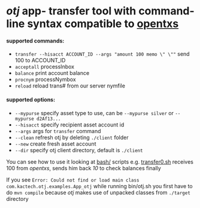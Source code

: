 *otj* app- transfer tool with command-line syntax compatible to [opentxs](https://github.com/FellowTraveler/Open-Transactions/wiki/opentxs)
========

#### supported commands: ####

 * `transfer --hisacct ACCOUNT_ID --args "amount 100 memo \" \""` send 100 to ACCOUNT_ID
 * `acceptall` processInbox 
 * `balance` print account balance
 * `procnym` processNymbox
 * `reload` reload trans# from our server nymfile
 
#### supported options: ####
 * `--mypurse` specify asset type to use, can be `--mypurse silver` or `--mypurse d2Af13...`
 * `--hisacct` specify recipient asset account id 
 * `--args` args for `transfer` command 
 * `--clean` refresh otj by deleting `./client` folder
 * `--new` create fresh asset account 
 * `--dir` specify otj client directory, default is `./client`
 
You can see how to use it looking at [bash/](bash/) scripts
e.g. [transfer0.sh](bash/transfer0.sh) receives 100 from *opentxs*, sends him back *10* to check balances finally

If you see `Error: Could not find or load main class com.kactech.otj.examples.App_otj` while running bin/otj.sh you first have to do `mvn compile` because *otj* makes use of unpacked classes from `./target` directory

